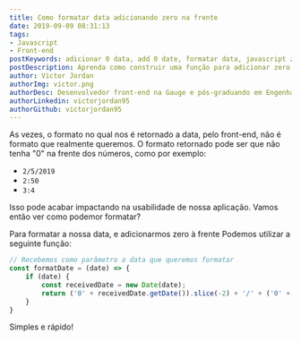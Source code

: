 ```yaml
---
title: Como formatar data adicionando zero na frente
date: 2019-09-09 08:31:13
tags: 
- Javascript
- Front-end
postKeywords: adicionar 0 data, add 0 date, formatar data, javascript zero na data, html zero data
postDescription: Aprenda como construir uma função para adicionar zero em frente aos números em uma data, com Javascript!
author: Victor Jordan
authorImg: victor.png
authorDesc: Desenvolvedor front-end na Gauge e pós-graduando em Engenharia de Software pela PUC-MG e formado em Banco de Dados pela Fatec, apaixonado por usabilidade, performance e UX!
authorLinkedin: victorjordan95
authorGithub: victorjordan95
---
```


As vezes, o formato no qual nos é retornado a data, pelo front-end, não é formato que realmente queremos.
O formato retornado pode ser que não tenha "0" na frente dos números, como por exemplo:

- `2/5/2019`
- `2:50`
- `3:4`

Isso pode acabar impactando na usabilidade de nossa aplicação.
Vamos então ver como podemor formatar?

<!-- more -->

Para formatar a nossa data, e adicionarmos zero à frente
Podemos utilizar a seguinte função:

```javascript
// Recebemos como parâmetro a data que queremos formatar
const formatDate = (date) => {
    if (date) {
        const receivedDate = new Date(date);
        return ('0' + receivedDate.getDate()).slice(-2) + '/' + ('0' + (receivedDate.getMonth()+1)).slice(-2) + '/' + receivedDate.getFullYear();
    }
}
```

Simples e rápido!
